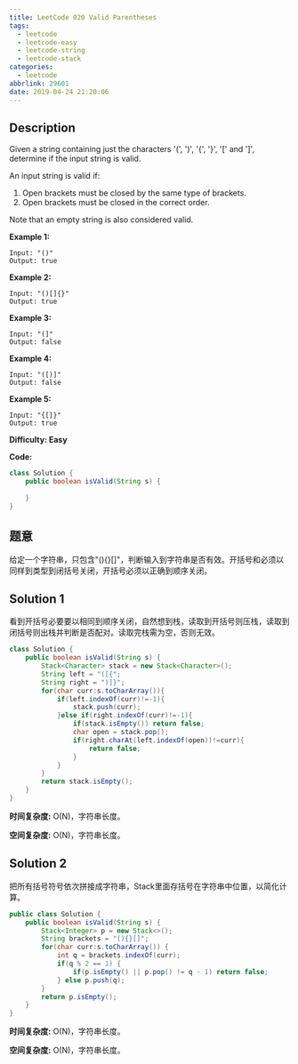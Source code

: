 ```yaml
---
title: LeetCode 020 Valid Parentheses
tags:
  - leetcode
  - leetcode-easy
  - leetcode-string
  - leetcode-stack
categories:
  - leetcode
abbrlink: 29601
date: 2019-04-24 21:20:06
---
```


## Description

Given a string containing just the characters '(', ')', '{', '}', '\[' and '\]', determine if the input string is valid.

An input string is valid if:

1. Open brackets must be closed by the same type of brackets.
2. Open brackets must be closed in the correct order.

Note that an empty string is also considered valid.

**Example 1:**

```
Input: "()"
Output: true
```

**Example 2:**

```
Input: "()[]{}"
Output: true
```

**Example 3:**

```
Input: "(]"
Output: false
```

**Example 4:**

```
Input: "([)]"
Output: false
```

**Example 5:**

```
Input: "{[]}"
Output: true
```

**Difficulty: Easy**

**Code:**

```java
class Solution {
    public boolean isValid(String s) {
        
    }
}
```

<!-- more -->

## 题意

给定一个字符串，只包含"(){}[]"，判断输入到字符串是否有效。开括号和必须以同样到类型到闭括号关闭，开括号必须以正确到顺序关闭。

## Solution 1

看到开括号必要要以相同到顺序关闭，自然想到栈，读取到开括号则压栈，读取到闭括号则出栈并判断是否配对。读取完栈需为空，否则无效。

```java
class Solution {
    public boolean isValid(String s) {
        Stack<Character> stack = new Stack<Character>();
        String left = "([{";
        String right = ")]}";
        for(char curr:s.toCharArray()){
            if(left.indexOf(curr)!=-1){
                stack.push(curr);
            }else if(right.indexOf(curr)!=-1){
                if(stack.isEmpty()) return false;
                char open = stack.pop();
                if(right.charAt(left.indexOf(open))!=curr){
                    return false;
                }
            }
        }
        return stack.isEmpty();
    }
}
```

**时间复杂度:** O(N)，字符串长度。

**空间复杂度:** O(N)，字符串长度。

## Solution 2

把所有括号符号依次拼接成字符串，Stack里面存括号在字符串中位置，以简化计算。

```java
public class Solution {
    public boolean isValid(String s) {
        Stack<Integer> p = new Stack<>();
        String brackets = "(){}[]";
        for(char curr:s.toCharArray()) {
            int q = brackets.indexOf(curr);
            if(q % 2 == 1) {
                if(p.isEmpty() || p.pop() != q - 1) return false;
            } else p.push(q);
        }
        return p.isEmpty();
    }
}
```

**时间复杂度:** O(N)，字符串长度。

**空间复杂度:** O(N)，字符串长度。
